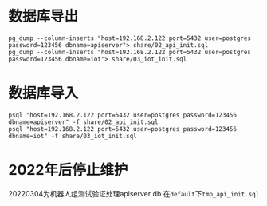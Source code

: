 
# 数据库导出
```
pg_dump --column-inserts "host=192.168.2.122 port=5432 user=postgres password=123456 dbname=apiserver"> share/02_api_init.sql
pg_dump --column-inserts "host=192.168.2.122 port=5432 user=postgres password=123456 dbname=iot"> share/03_iot_init.sql

```

# 数据库导入
```
psql "host=192.168.2.122 port=5432 user=postgres password=123456 dbname=apiserver" -f share/02_api_init.sql
psql "host=192.168.2.122 port=5432 user=postgres password=123456 dbname=iot" -f share/03_iot_init.sql
```

# 2022年后停止维护
20220304为机器人组测试验证处理apiserver db 在`default`下`tmp_api_init.sql`